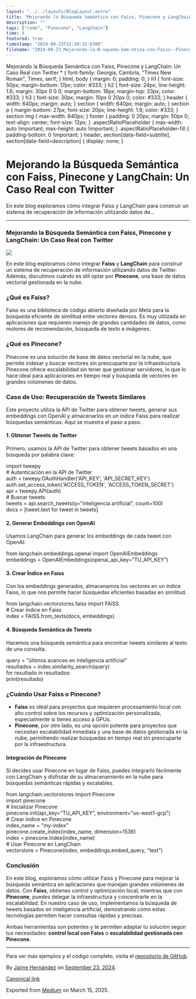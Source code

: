 ```yaml
---
layout: "../../layouts/BlogLayout.astro"
title: "Mejorando la Búsqueda Semántica con Faiss, Pinecone y LangChain: Un Caso Real con Twitter"
description: ""
tags: ["code", "Pinecone", "LangChain"]
time: 4
featured: true
timestamp: "2024-09-23T12:20:32-0300"
filename: "2024-09-23_Mejorando-la-B-squeda-Sem-ntica-con-Faiss--Pinecone-y-LangChain--Un-Caso-Real-con-Twitter-d656afb87e7b"
---
```


Mejorando la Búsqueda Semántica con Faiss, Pinecone y LangChain: Un Caso Real con Twitter \* { font-family: Georgia, Cambria, "Times New Roman", Times, serif; } html, body { margin: 0; padding: 0; } h1 { font-size: 50px; margin-bottom: 17px; color: #333; } h2 { font-size: 24px; line-height: 1.6; margin: 30px 0 0 0; margin-bottom: 18px; margin-top: 33px; color: #333; } h3 { font-size: 30px; margin: 10px 0 20px 0; color: #333; } header { width: 640px; margin: auto; } section { width: 640px; margin: auto; } section p { margin-bottom: 27px; font-size: 20px; line-height: 1.6; color: #333; } section img { max-width: 640px; } footer { padding: 0 20px; margin: 50px 0; text-align: center; font-size: 12px; } .aspectRatioPlaceholder { max-width: auto !important; max-height: auto !important; } .aspectRatioPlaceholder-fill { padding-bottom: 0 !important; } header, section\[data-field=subtitle\], section\[data-field=description\] { display: none; }

Mejorando la Búsqueda Semántica con Faiss, Pinecone y LangChain: Un Caso Real con Twitter
=========================================================================================

En este blog exploramos cómo integrar Faiss y LangChain para construir un sistema de recuperación de información utilizando datos de…

* * *

### **Mejorando la Búsqueda Semántica con Faiss, Pinecone y LangChain: Un Caso Real con Twitter**

![](https://cdn-images-1.medium.com/max/800/1*BPRiSJ2pDe5wpx6QxNDutA.jpeg)

En este blog exploramos cómo integrar **Faiss** y **LangChain** para construir un sistema de recuperación de información utilizando datos de Twitter. Además, discutimos cuándo es útil optar por **Pinecone**, una base de datos vectorial gestionada en la nube.

### ¿Qué es Faiss?

Faiss es una biblioteca de código abierto diseñada por Meta para la búsqueda eficiente de similitud entre vectores densos. Es muy utilizada en aplicaciones que requieren manejo de grandes cantidades de datos, como motores de recomendación, búsqueda de texto e imágenes.

### ¿Qué es Pinecone?

Pinecone es una solución de base de datos vectorial en la nube, que permite indexar y buscar vectores sin preocuparte por la infraestructura. Pinecone ofrece escalabilidad sin tener que gestionar servidores, lo que lo hace ideal para aplicaciones en tiempo real y búsqueda de vectores en grandes volúmenes de datos.

### Caso de Uso: Recuperación de Tweets Similares

Este proyecto utiliza la API de Twitter para obtener tweets, generar sus embeddings con OpenAI y almacenarlos en un índice Faiss para realizar búsquedas semánticas. Aquí se muestra el paso a paso.

#### 1\. Obtener Tweets de Twitter

Primero, usamos la API de Twitter para obtener tweets basados en una búsqueda por palabra clave:

import tweepy  
\# Autenticación en la API de Twitter  
auth = tweepy.OAuthHandler('API\_KEY', 'API\_SECRET\_KEY')  
auth.set\_access\_token('ACCESS\_TOKEN', 'ACCESS\_TOKEN\_SECRET')  
api = tweepy.API(auth)  
\# Buscar tweets  
tweets = api.search\_tweets(q="inteligencia artificial", count=100)  
docs = \[tweet.text for tweet in tweets\]

#### 2\. Generar Embeddings con OpenAI

Usamos LangChain para generar los embeddings de cada tweet con OpenAI:

from langchain.embeddings.openai import OpenAIEmbeddings  
embeddings = OpenAIEmbeddings(openai\_api\_key="TU\_API\_KEY")

#### 3\. Crear Índice en Faiss

Con los embeddings generados, almacenamos los vectores en un índice Faiss, lo que nos permite hacer búsquedas eficientes basadas en similitud.

from langchain.vectorstores.faiss import FAISS  
\# Crear índice en Faiss  
index = FAISS.from\_texts(docs, embeddings)

#### 4\. Búsqueda Semántica de Tweets

Hacemos una búsqueda semántica para encontrar tweets similares al texto de una consulta.

query = "últimos avances en inteligencia artificial"  
resultados = index.similarity\_search(query)  
for resultado in resultados:  
    print(resultado)

### ¿Cuándo Usar Faiss o Pinecone?

*   **Faiss** es ideal para proyectos que requieren procesamiento local con alto control sobre los recursos y optimización personalizada, especialmente si tienes acceso a GPUs.
*   **Pinecone**, por otro lado, es una opción potente para proyectos que necesitan escalabilidad inmediata y una base de datos gestionada en la nube, permitiendo realizar búsquedas en tiempo real sin preocuparte por la infraestructura.

#### Integración de Pinecone

Si decides usar Pinecone en lugar de Faiss, puedes integrarlo fácilmente con LangChain y disfrutar de su almacenamiento en la nube para búsquedas semánticas rápidas y escalables.

from langchain.vectorstores import Pinecone  
import pinecone  
\# Inicializar Pinecone  
pinecone.init(api\_key="TU\_API\_KEY", environment="us-west1-gcp")  
\# Crear índice en Pinecone  
index\_name = "my-index"  
pinecone.create\_index(index\_name, dimension=1536)  
index = pinecone.Index(index\_name)  
\# Usar Pinecone en LangChain  
vectorstore = Pinecone(index, embeddings.embed\_query, "text")

### Conclusión

En este blog, exploramos cómo utilizar Faiss y Pinecone para mejorar la búsqueda semántica en aplicaciones que manejan grandes volúmenes de datos. Con **Faiss**, obtienes control y optimización local, mientras que con **Pinecone**, puedes delegar la infraestructura y concentrarte en la escalabilidad. En nuestro caso de uso, implementamos la búsqueda de tweets basados en inteligencia artificial, demostrando cómo estas tecnologías permiten hacer consultas rápidas y precisas.

Ambas herramientas son potentes y te permiten adaptar tu solución según tus necesidades: **control local con Faiss** o **escalabilidad gestionada con Pinecone**.

* * *

Para ver más ejemplos y el código completo, visita el [repositorio de GitHub](https://github.com/devjaime/documentation-helper).

By [Jaime Hernández](https://medium.com/@devjaime) on [September 23, 2024](https://medium.com/p/d656afb87e7b).

[Canonical link](https://medium.com/@devjaime/mejorando-la-b%C3%BAsqueda-sem%C3%A1ntica-con-faiss-pinecone-y-langchain-un-caso-real-con-twitter-d656afb87e7b)

Exported from [Medium](https://medium.com) on March 15, 2025.